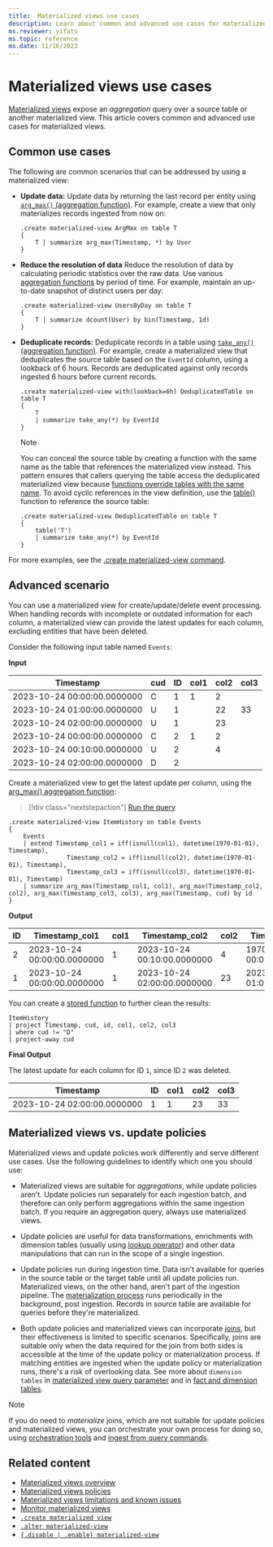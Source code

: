 ```yaml
---
title:  Materialized views use cases
description: Learn about common and advanced use cases for materialized views.
ms.reviewer: yifats
ms.topic: reference
ms.date: 11/16/2023
---
```


# Materialized views use cases

[Materialized views](materialized-view-overview.md) expose an *aggregation* query over a source table or another materialized view. This article covers common and advanced use cases for materialized views.

## Common use cases

The following are common scenarios that can be addressed by using a materialized view:

* **Update data:** Update data by returning the last record per entity using [`arg_max()` (aggregation function)](../../query/arg-max-aggregation-function.md). For example, create a view that only materializes records ingested from now on:

    ```kusto
    .create materialized-view ArgMax on table T
    {
        T | summarize arg_max(Timestamp, *) by User
    }
    ```

* **Reduce the resolution of data** Reduce the resolution of data by calculating periodic statistics over the raw data. Use various [aggregation functions](materialized-view-create.md#supported-aggregation-functions) by period of time. For example, maintain an up-to-date snapshot of distinct users per day:

    ```kusto
    .create materialized-view UsersByDay on table T
    {
        T | summarize dcount(User) by bin(Timestamp, 1d)
    }
    ```

* **Deduplicate records:** Deduplicate records in a table using [`take_any()` (aggregation function)](../../query/take-any-aggregation-function.md). For example, create a materialized view that deduplicates the source table based on the `EventId` column, using a lookback of 6 hours. Records are deduplicated against only records ingested 6 hours before current records.

    ```kusto
    .create materialized-view with(lookback=6h) DeduplicatedTable on table T
    {
        T
        | summarize take_any(*) by EventId
    }
    ```

    > [!NOTE]
    > You can conceal the source table by creating a function with the same name as the table that references the materialized view instead. This pattern ensures that callers querying the table access the deduplicated materialized view because [functions override tables with the same name](../../query/schema-entities/tables.md). To avoid cyclic references in the view definition, use the [table()](../../query/table-function.md) function to reference the source table: 
    >
    >    ```kusto
    >    .create materialized-view DeduplicatedTable on table T
    >    {
    >        table('T')
    >        | summarize take_any(*) by EventId
    >    } 
    >    ```

For more examples, see the [.create materialized-view command](materialized-view-create.md#examples).

## Advanced scenario

You can use a materialized view for create/update/delete event processing. When handling records with incomplete or outdated information for each column, a materialized view can provide the latest updates for each column, excluding entities that have been deleted.

Consider the following input table named `Events`:

**Input**

| Timestamp | cud | ID | col1 | col2 | col3 |
|--|--|--|--|--|--|
| 2023-10-24 00:00:00.0000000 | C | 1 | 1 | 2 |  |
| 2023-10-24 01:00:00.0000000 | U | 1 |  | 22 | 33 |
| 2023-10-24 02:00:00.0000000 | U | 1 |  | 23 |  |
| 2023-10-24 00:00:00.0000000 | C | 2 | 1 | 2 |  |
| 2023-10-24 00:10:00.0000000 | U | 2 |  | 4 |  |
| 2023-10-24 02:00:00.0000000 | D | 2 |  |  |  |

Create a materialized view to get the latest update per column, using the [arg_max() aggregation function](../../query/arg-max-aggregation-function.md):

> [!div class="nextstepaction"]
> <a href="https://dataexplorer.azure.com/clusters/help/databases/Samples?query=H4sIAAAAAAAAA6WTUWvDIBDH3/Mpjj4ZMKBnYUzY0/YR2qcxiq22CJqOxEA39uGnSZs2pCkZMwZOz9//7vDUKsRv6wyQlfWmDsp/Sq2CCXFFYddoWYfKlgcKVkt3TMbu6PjVxKspWjPP3jOI46JCkKEoOCtwCYxJxnIKi9cFBU4h/UghYaRsnMvpNMrP6LpDbxjAqCHEAxYfsGJm/NvUkf4lcyZ5H33IwHKmxKWAt7HEhJ19ZD9gTsGUGvqr3aS7gxew+z2xdTpI0k4k+6j8+YkVjMcZd3vwnFs7Bmo4UsN/qImRmpihFgutG+9VZb8NqOqw8epEhjV3XRupu27sOnnKLbruvudun0gO26/4PH4BCngxSkwDAAA=" target="_blank">Run the query</a>

```kusto
.create materialized-view ItemHistory on table Events
{
    Events
    | extend Timestamp_col1 = iff(isnull(col1), datetime(1970-01-01), Timestamp),
                Timestamp_col2 = iff(isnull(col2), datetime(1970-01-01), Timestamp),
                Timestamp_col3 = iff(isnull(col3), datetime(1970-01-01), Timestamp)
    | summarize arg_max(Timestamp_col1, col1), arg_max(Timestamp_col2, col2), arg_max(Timestamp_col3, col3), arg_max(Timestamp, cud) by id
}
```

**Output**

| ID | Timestamp_col1 | col1 | Timestamp_col2 | col2 | Timestamp_col3 | col3 | Timestamp | cud |
|--|--|--|--|--|--|--|--|--|
| 2 | 2023-10-24 00:00:00.0000000 | 1 | 2023-10-24 00:10:00.0000000 | 4 | 1970-01-01 00:00:00.0000000 |  | 2023-10-24 02:00:00.0000000 | D |
| 1 | 2023-10-24 00:00:00.0000000 | 1 | 2023-10-24 02:00:00.0000000 | 23 | 2023-10-24 01:00:00.0000000 | 33 | 2023-10-24 02:00:00.0000000 | U |

You can create a [stored function](../../query/schema-entities/stored-functions.md) to further clean the results:

```kusto
ItemHistory
| project Timestamp, cud, id, col1, col2, col3
| where cud != "D"
| project-away cud
```

**Final Output**

The latest update for each column for ID `1`, since ID `2` was deleted.

| Timestamp | ID | col1 | col2 | col3 |
|--|--|--|--|--|
| 2023-10-24 02:00:00.0000000 | 1 | 1 | 23 | 33 |

## Materialized views vs. update policies

Materialized views and update policies work differently and serve different use cases. Use the following guidelines to identify which one you should use:

* Materialized views are suitable for *aggregations*, while update policies aren't. Update policies run separately for each ingestion batch, and therefore can only perform aggregations within the same ingestion batch. If you require an aggregation query, always use materialized views.

* Update policies are useful for data transformations, enrichments with dimension tables (usually using [lookup operator](../../query/lookup-operator.md)) and other data manipulations that can run in the scope of a single ingestion.

* Update policies run during ingestion time. Data isn't available for queries in the source table or the target table until all update policies run. Materialized views, on the other hand, aren't part of the ingestion pipeline. The [materialization process](materialized-view-overview.md#how-materialized-views-work) runs periodically in the background, post ingestion. Records in source table are available for queries before they're materialized.

* Both update policies and materialized views can incorporate [joins](../../query/join-operator.md), but their effectiveness is limited to specific scenarios. Specifically, joins are suitable only when the data required for the join from both sides is accessible at the time of the update policy or materialization process. If matching entities are ingested when the update policy or materialization runs, there's a risk of overlooking data. See more about `dimension tables` in  [materialized view query parameter](materialized-view-create.md#query-parameter) and in [fact and dimension tables](../../concepts/fact-and-dimension-tables.md).
  
> [!NOTE]
> If you do need to *materialize* joins, which are not suitable for update policies and materialized views, you can orchestrate your own process for doing so, using [orchestration tools](../../../tools-integrations-overview.md#orchestration) and [ingest from query commands](../data-ingestion/ingest-from-query.md).


## Related content

* [Materialized views overview](materialized-view-overview.md)
* [Materialized views policies](materialized-view-policies.md)
* [Materialized views limitations and known issues](materialized-views-limitations.md)
* [Monitor materialized views](materialized-views-monitoring.md)
* [`.create materialized view`](materialized-view-create.md)
* [`.alter materialized-view`](materialized-view-alter.md)
* [`{.disable | .enable} materialized-view`](materialized-view-enable-disable.md)
